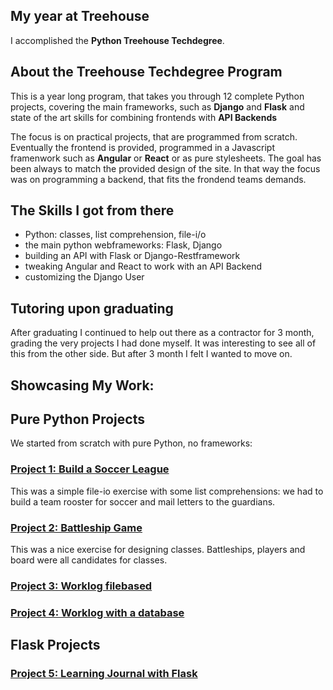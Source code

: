 ## My year at Treehouse
I accomplished the **Python Treehouse Techdegree**.

## About the Treehouse Techdegree Program
This is a year long program, that takes you through 12 complete Python projects, covering the main frameworks, such as **Django** and **Flask** and state of the art skills for combining frontends with **API Backends**

The focus is on practical projects, that are programmed from scratch. Eventually the frontend is provided, programmed in a Javascript framenwork such as **Angular** or **React** or as pure stylesheets. The goal has been always to match the provided design of the site. In that way the focus was on programming a backend, that fits the frondend teams demands.

## The Skills I got from there
- Python: classes, list comprehension, file-i/o
- the main python webframeworks: Flask, Django
- building an API with Flask or Django-Restframework
- tweaking Angular and React to work with an API Backend
- customizing the Django User

## Tutoring upon graduating
After graduating I continued to help out there as a contractor for 3 month, grading the very projects I had done myself. It was interesting to see all of this from the other side. But after 3 month I felt I wanted to move on.

## Showcasing My Work:

## Pure Python Projects

We started from scratch with pure Python, no frameworks:

### [Project 1: Build a Soccer League](https://github.com/sabinem/python_techdegree_project1_soccer_league) 
This was a simple file-io exercise with some list comprehensions: we had to build a team rooster for soccer and mail letters to the guardians.

### [Project 2: Battleship Game](https://github.com/sabinem/python_techdegree_project2_battleshipgame)
This was a nice exercise for designing classes. Battleships, players and board were all candidates for classes.

### [Project 3: Worklog filebased](https://github.com/sabinem/python_techdegree_project3_worklog)
### [Project 4: Worklog with a database](https://github.com/sabinem/python_techdegree_project4_worklogdb)

## Flask Projects

### [Project 5: Learning Journal with Flask](https://github.com/sabinem/python_techdegree_project5_learning_journal)

